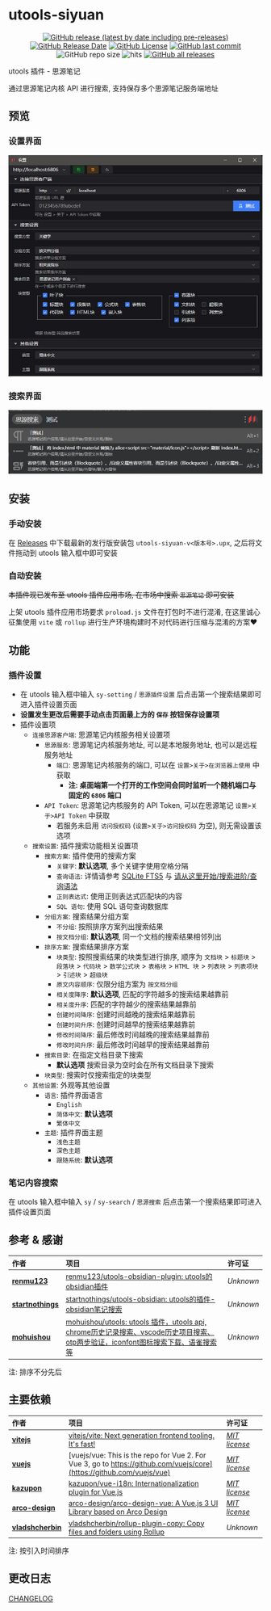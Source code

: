# utools-siyuan

<center>

[![GitHub release (latest by date including pre-releases)](https://img.shields.io/github/v/release/Zuoqiu-Yingyi/utools-siyuan?include_prereleases&style=flat-square)](https://github.com/Zuoqiu-Yingyi/utools-siyuan/releases/latest)
[![GitHub Release Date](https://img.shields.io/github/release-date/Zuoqiu-Yingyi/utools-siyuan?style=flat-square)](https://github.com/Zuoqiu-Yingyi/utools-siyuan/releases/latest)
[![GitHub License](https://img.shields.io/github/license/Zuoqiu-Yingyi/utools-siyuan?style=flat-square)](https://github.com/Zuoqiu-Yingyi/utools-siyuan/blob/main/LICENSE)
[![GitHub last commit](https://img.shields.io/github/last-commit/Zuoqiu-Yingyi/utools-siyuan?style=flat-square)](https://github.com/Zuoqiu-Yingyi/utools-siyuan/commits/main)
![GitHub repo size](https://img.shields.io/github/repo-size/Zuoqiu-Yingyi/utools-siyuan?style=flat-square)
![hits](https://hits.b3log.org/Zuoqiu-Yingyi/utools-siyuan.svg)
[![GitHub all releases](https://img.shields.io/github/downloads/Zuoqiu-Yingyi/utools-siyuan/total?style=flat-square)](https://github.com/Zuoqiu-Yingyi/utools-siyuan/releases)

</center>

utools 插件 - 思源笔记

通过思源笔记内核 API 进行搜索, 支持保存多个思源笔记服务端地址

## 预览

### 设置界面

![设置界面](./image/README/1676104391486.jpg)

### 搜索界面

![搜索界面](./image/README/1676104446194.png)

## 安装

### 手动安装

在 [Releases](https://github.com/Zuoqiu-Yingyi/utools-siyuan/releases) 中下载最新的发行版安装包 `utools-siyuan-v<版本号>.upx`, 之后将文件拖动到 utools 输入框中即可安装

### 自动安装

~~本插件现已发布至 utools 插件应用市场, 在市场中搜索 `思源笔记` 即可安装~~

上架 utools 插件应用市场要求 `proload.js` 文件在打包时不进行混淆, 在这里诚心征集使用 `vite` 或 `rollup` 进行生产环境构建时不对代码进行压缩与混淆的方案:heart:

## 功能

### 插件设置

- 在 utools 输入框中输入 `sy-setting` / `思源插件设置` 后点击第一个搜索结果即可进入插件设置页面
- **设置发生更改后需要手动点击页面最上方的 `保存` 按钮保存设置项**
- 插件设置项
  - `连接思源客户端`: 思源笔记内核服务相关设置项
    - `思源服务`: 思源笔记内核服务地址, 可以是本地服务地址, 也可以是远程服务地址
      - `端口`: 思源笔记内核服务的端口, 可以在 `设置>关于>在浏览器上使用` 中获取
        - **注: 桌面端第一个打开的工作空间会同时监听一个随机端口与固定的 `6806` 端口**
    - `API Token`: 思源笔记内核服务的 API Token, 可以在思源笔记 `设置>关于>API Token` 中获取
      - 若服务未启用 `访问授权码` (`设置>关于>访问授权码` 为空), 则无需设置该选项
  - `搜索设置`: 插件搜索功能相关设置项
    - `搜索方案`: 插件使用的搜索方案
      - `关键字`: **默认选项**, 多个关键字使用空格分隔
      - `查询语法`: 详情请参考 [SQLite FTS5](https://www.sqlite.org/fts5.html) 与 [请从这里开始/搜索进阶/查询语法](https://publish.zuoqiu.space/widgets/url-scheme/?location=siyuan%3A%2F%2Fblocks%2F20220213230830-g1amobi)
      - `正则表达式`: 使用正则表达式匹配块的内容
      - `SQL 语句`: 使用 SQL 语句查询数据库
    - `分组方案`: 搜索结果分组方案
      - `不分组`: 按照排序方案列出搜索结果
      - `按文档分组`: **默认选项**, 同一个文档的搜索结果相邻列出
    - `排序方案`: 搜索结果排序方案
      - `块类型`: 按照搜索结果的块类型进行排序, 顺序为 `文档块` > `标题块` > `段落块` > `代码块` > `数学公式块` > `表格块` > `HTML 块` > `列表块` > `列表项块` > `引述块` > `超级块`
      - `原文内容顺序`: 仅限分组方案为 `按文档分组`
      - `相关度降序`: **默认选项**, 匹配的字符越多的搜索结果越靠前
      - `相关度升序`: 匹配的字符越少的搜索结果越靠前
      - `创建时间降序`: 创建时间越晚的搜索结果越靠前
      - `创建时间升序`: 创建时间越早的搜索结果越靠前
      - `修改时间降序`: 最后修改时间越晚的搜索结果越靠前
      - `修改时间升序`: 最后修改时间越早的搜索结果越靠前
    - `搜索目录`: 在指定文档目录下搜索
      - **默认选项** 搜索目录为空时会在所有文档目录下搜索
    - `块类型`: 搜索时仅搜索指定的块类型
  - `其他设置`: 外观等其他设置
    - `语言`: 插件界面语言
      - `English`
      - `简体中文`: **默认选项**
      - `繁体中文`
    - `主题`: 插件界面主题
      - `浅色主题`
      - `深色主题`
      - `跟随系统`: **默认选项**

### 笔记内容搜索

在 utools 输入框中输入 `sy` / `sy-search` / `思源搜索` 后点击第一个搜索结果即可进入插件设置页面

## 参考 & 感谢

| 作者                                                  | 项目                                                                                                                                                                    | 许可证    |
| :---------------------------------------------------- | :---------------------------------------------------------------------------------------------------------------------------------------------------------------------- | :-------- |
| **[renmu123](https://github.com/renmu123)**           | [renmu123/utools-obsidian-plugin: utools的obsidian插件](https://github.com/renmu123/utools-obsidian-plugin)                                                             | *Unknown* |
| **[startnothings](https://github.com/startnothings)** | [startnothings/utools-obsidian: utools的插件-obsidian笔记搜索](https://github.com/startnothings/utools-obsidian)                                                        | *Unknown* |
| **[mohuishou](https://github.com/mohuishou)**         | [mohuishou/utools: utools 插件，utools api, chrome历史记录搜索、vscode历史项目搜索、otp两步验证，iconfont图标搜索下载、语雀搜索等](https://github.com/mohuishou/utools) | *Unknown* |

注: 排序不分先后

## 主要依赖

| 作者                                                  | 项目                                                                                                                         | 许可证                                                                            |
| :---------------------------------------------------- | :--------------------------------------------------------------------------------------------------------------------------- | :-------------------------------------------------------------------------------- |
| **[vitejs](https://github.com/vitejs)**               | [vitejs/vite: Next generation frontend tooling. It's fast!](https://github.com/vitejs/vite)                                  | *[MIT license](https://github.com/vitejs/vite/blob/main/LICENSE)*                 |
| **[vuejs](https://github.com/vuejs)**                 | [vuejs/vue: This is the repo for Vue 2. For Vue 3, go to https://github.com/vuejs/core](https://github.com/vuejs/vue)        | *[MIT license](https://github.com/vuejs/vue/blob/main/LICENSE)*                   |
| **[kazupon](https://github.com/kazupon)**             | [kazupon/vue-i18n: Internationalization plugin for Vue.js](https://github.com/kazupon/vue-i18n)                              | *[MIT license](https://github.com/kazupon/vue-i18n/blob/v8.x/LICENSE)*            |
| **[arco-design](https://github.com/arco-design)**     | [arco-design/arco-design-vue: A Vue.js 3 UI Library based on Arco Design](https://github.com/arco-design/arco-design-vue)    | *[MIT license](https://github.com/arco-design/arco-design-vue/blob/main/LICENSE)* |
| **[vladshcherbin](https://github.com/vladshcherbin)** | [vladshcherbin/rollup-plugin-copy: Copy files and folders using Rollup](https://github.com/vladshcherbin/rollup-plugin-copy) | *Unknown*                                                                         |

注: 按引入时间排序

## 更改日志

[CHANGELOG](https://github.com/Zuoqiu-Yingyi/utools-siyuan/blob/main/CHANGELOG.md)

